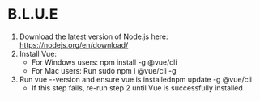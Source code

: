 # B.L.U.E

1. Download the latest version of Node.js here: https://nodejs.org/en/download/
2. Install Vue: 
    - For Windows users: npm install -g @vue/cli 
    - For Mac users: Run sudo npm i  @vue/cli -g
3. Run vue --version and ensure vue is installednpm update -g @vue/cli
    - If this step fails, re-run step 2 until Vue is successfully installed